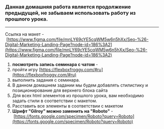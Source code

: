 ### **Данная домашняя работа является продолжение предыдущей, не забываем использовать работу из прошлого урока.**

---

Cсылка на макет - [https://www.figma.com/file/mnLY69cYE5cqWM5w6n5hXx/Seo-%26-Digital-Marketing-Landing-Page?node-id=186%3A2](https://www.figma.com/file/mnLY69cYE5cqWM5w6n5hXx/Seo-%26-Digital-Marketing-Landing-Page?node-id=186%3A2)

1. **посмотреть запись семинара с чатом** -
2. пройти игру [https://flexboxfroggy.com/#ru](https://flexboxfroggy.com/#ru)
3. выполнить задания с семинара.
4. В данном домашнем задании мы будем добавлять стилистику и позиционирование для верхнего блока сайта
5. Для всех html элементов из прошлого урока, вам необходимо задать стили в соответствии с макетом.
6. Расставить все элементы в соответствии с макетом
7. **Шрифт "Gilroy" можно заменить на "Roboto"** - [https://fonts.google.com/specimen/Roboto?query=Roboto](https://fonts.google.com/specimen/Roboto?query=Roboto)
